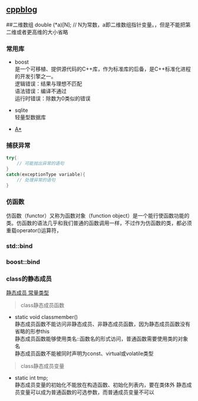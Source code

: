 [cppblog](http://cppblog.com/)
------
##二维数组  double (*a)[N]; // N为常数，a即二维数组指针变量。，但是不能把第二维或者更高维的大小省略
### 常用库 
- boost  
    是一个可移植、提供源代码的C++库，作为标准库的后备，是C++标准化进程的开发引擎之一。  
    逻辑错误：结果与理想不匹配  
    语法错误：编译不通过  
    运行时错误：除数为0类似的错误  
- sqlite  
    轻量型数据库

- [A*](http://grinninglizard.com/MicroPather/index.htm)

### 捕获异常
```cpp
try{
    // 可能抛出异常的语句
}
catch(exceptionType variable){
    // 处理异常的语句
}
```
### 仿函数
仿函数（functor）又称为函数对象（function object）是一个能行使函数功能的类。仿函数的语法几乎和我们普通的函数调用一样，不过作为仿函数的类，都必须重载operator()运算符，
### std::bind
### boost::bind

### class的静态成员

[静态成员 常量类型](http://www.cnblogs.com/wanyuanchun/p/4041080.html)
> class静态成员函数
- static void classmember()  
静态成员函数不能访问非静态成员、非静态成员函数，因为静态成员函数没有省略的形参this  
静态成员函数能够使用类名::函数名的形式访问，普通函数需要使用类的对象名  
静态成员函数不能被同时声明为const、virtual或volatile类型
> class静态成员变量
- static int tmp;  
静态成员变量的初始化不能放在构造函数、初始化列表内，要在类体外
静态成员变量可以成为普通函数的可选参数，而普通成员变量不可以